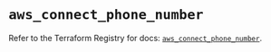 # `aws_connect_phone_number`

Refer to the Terraform Registry for docs: [`aws_connect_phone_number`](https://registry.terraform.io/providers/hashicorp/aws/5.87.0/docs/resources/connect_phone_number).

